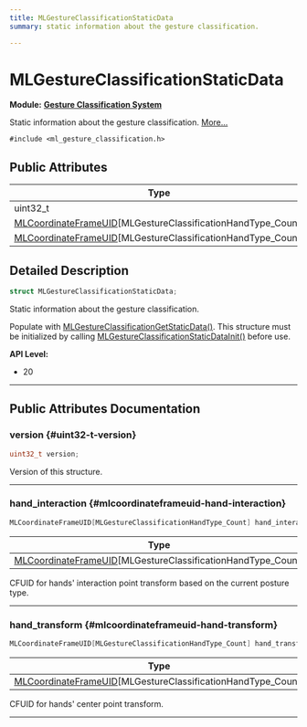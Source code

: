 ```yaml
---
title: MLGestureClassificationStaticData
summary: static information about the gesture classification. 

---
```


# MLGestureClassificationStaticData

**Module:** **[Gesture Classification System](/versioned_docs/version-02-Aug-2023/api-ref/api/Modules/group___gesture_classification/group___gesture_classification.md)**



Static information about the gesture classification.  [More...](#detailed-description)


`#include <ml_gesture_classification.h>`

## Public Attributes

| Type           | Name           |
| -------------- | -------------- |
| uint32_t | **[version](/versioned_docs/version-02-Aug-2023/api-ref/api/Modules/group___gesture_classification/struct_m_l_gesture_classification_static_data.md#uint32-t-version)**  |
| [MLCoordinateFrameUID](/versioned_docs/version-02-Aug-2023/api-ref/api/Modules/group___perception/struct_m_l_coordinate_frame_u_i_d.md)[MLGestureClassificationHandType_Count] | **[hand_interaction](/versioned_docs/version-02-Aug-2023/api-ref/api/Modules/group___gesture_classification/struct_m_l_gesture_classification_static_data.md#mlcoordinateframeuid-hand-interaction)**  |
| [MLCoordinateFrameUID](/versioned_docs/version-02-Aug-2023/api-ref/api/Modules/group___perception/struct_m_l_coordinate_frame_u_i_d.md)[MLGestureClassificationHandType_Count] | **[hand_transform](/versioned_docs/version-02-Aug-2023/api-ref/api/Modules/group___gesture_classification/struct_m_l_gesture_classification_static_data.md#mlcoordinateframeuid-hand-transform)**  |

## Detailed Description

```cpp
struct MLGestureClassificationStaticData;
```

Static information about the gesture classification. 

Populate with [MLGestureClassificationGetStaticData()](/versioned_docs/version-02-Aug-2023/api-ref/api/Modules/group___gesture_classification/group___gesture_classification.md#mlresult-mlgestureclassificationgetstaticdata). This structure must be initialized by calling [MLGestureClassificationStaticDataInit()](/versioned_docs/version-02-Aug-2023/api-ref/api/Modules/group___gesture_classification/group___gesture_classification.md#void-mlgestureclassificationstaticdatainit) before use.




**API Level:**
  * 20




-----------
## Public Attributes Documentation

### version {#uint32-t-version}

```cpp
uint32_t version;
```


Version of this structure. 





-----------

### hand_interaction {#mlcoordinateframeuid-hand-interaction}

```cpp
MLCoordinateFrameUID[MLGestureClassificationHandType_Count] hand_interaction;
```



| Type | Description |
|--|--|
| [MLCoordinateFrameUID](/versioned_docs/version-02-Aug-2023/api-ref/api/Modules/group___perception/struct_m_l_coordinate_frame_u_i_d.md)[MLGestureClassificationHandType_Count] | [MLGestureClassificationHandType_Count] |


CFUID for hands' interaction point transform based on the current posture type. 





-----------

### hand_transform {#mlcoordinateframeuid-hand-transform}

```cpp
MLCoordinateFrameUID[MLGestureClassificationHandType_Count] hand_transform;
```



| Type | Description |
|--|--|
| [MLCoordinateFrameUID](/versioned_docs/version-02-Aug-2023/api-ref/api/Modules/group___perception/struct_m_l_coordinate_frame_u_i_d.md)[MLGestureClassificationHandType_Count] | [MLGestureClassificationHandType_Count] |


CFUID for hands' center point transform. 





-----------


